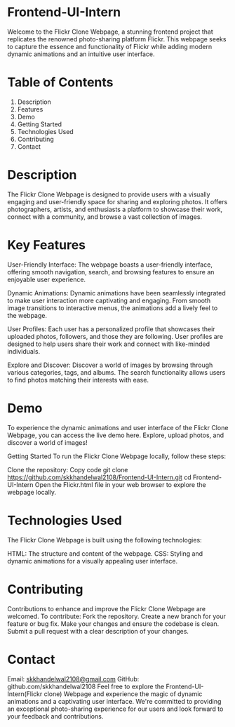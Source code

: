 # Frontend-UI-Intern
Welcome to the Flickr Clone Webpage, a stunning frontend project that replicates the renowned photo-sharing platform Flickr. This webpage seeks to capture the essence and functionality of Flickr while adding modern dynamic animations and an intuitive user interface.

# Table of Contents
1. Description
2. Features
3. Demo
4. Getting Started
5. Technologies Used
6. Contributing 
7. Contact
   
# Description
The Flickr Clone Webpage is designed to provide users with a visually engaging and user-friendly space for sharing and exploring photos. It offers photographers, artists, and enthusiasts a platform to showcase their work, connect with a community, and browse a vast collection of images.

# Key Features
User-Friendly Interface: The webpage boasts a user-friendly interface, offering smooth navigation, search, and browsing features to ensure an enjoyable user experience.

Dynamic Animations: Dynamic animations have been seamlessly integrated to make user interaction more captivating and engaging. From smooth image transitions to interactive menus, the animations add a lively feel to the webpage.

User Profiles: Each user has a personalized profile that showcases their uploaded photos, followers, and those they are following. User profiles are designed to help users share their work and connect with like-minded individuals.

Explore and Discover: Discover a world of images by browsing through various categories, tags, and albums. The search functionality allows users to find photos matching their interests with ease.

# Demo
To experience the dynamic animations and user interface of the Flickr Clone Webpage, you can access the live demo here. Explore, upload photos, and discover a world of images!

Getting Started
To run the Flickr Clone Webpage locally, follow these steps:

Clone the repository:
Copy code
git clone https://github.com/skkhandelwal2108/Frontend-UI-Intern.git
cd Frontend-UI-Intern
Open the Flickr.html file in your web browser to explore the webpage locally.

# Technologies Used
The Flickr Clone Webpage is built using the following technologies:

HTML: The structure and content of the webpage.
CSS: Styling and dynamic animations for a visually appealing user interface.

# Contributing
Contributions to enhance and improve the Flickr Clone Webpage are welcomed. To contribute:
Fork the repository.
Create a new branch for your feature or bug fix.
Make your changes and ensure the codebase is clean.
Submit a pull request with a clear description of your changes.

# Contact
Email: skkhandelwal2108@gmail.com
GitHub: github.com/skkhandelwal2108
Feel free to explore the Frontend-UI-Intern(Flickr clone) Webpage and experience the magic of dynamic animations and a captivating user interface. We're committed to providing an exceptional photo-sharing experience for our users and look forward to your feedback and contributions.
